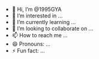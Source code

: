 - 👋 Hi, I’m @1995GYA
- 👀 I’m interested in ...
- 🌱 I’m currently learning ...
- 💞️ I’m looking to collaborate on ...
- 📫 How to reach me ...
- 😄 Pronouns: ...
- ⚡ Fun fact: ...

<!---
1995GYA/1995GYA is a ✨ special ✨ repository because its `README.md` (this file) appears on your GitHub profile.
You can click the Preview link to take a look at your changes.
--->
